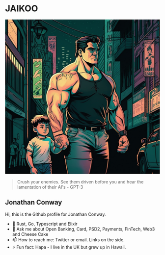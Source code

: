 # JAIKOO

![jaikoo](https://github.com/jaikoo/jaikoo/raw/master/images/jaikoo-with-clark.png)


> Crush your enemies. See them driven before you and hear the lamentation of their AI's - GPT-3

## Jonathan Conway
Hi, this is the Github profile for Jonathan Conway. 

- 🤟 Rust, Go, Typescript and Elixir
- 💬 Ask me about Open Banking, Card, PSD2, Payments, FinTech, Web3 and Cheese Cake
- 📫 How to reach me: Twitter or email. Links on the side.
- ⚡ Fun fact: Hapa - I live in the UK but grew up in Hawaii.


